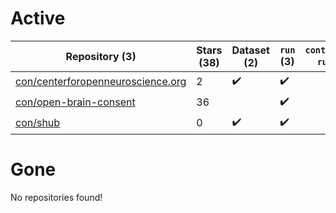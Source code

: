 # Active
| Repository (3) | Stars (38) | Dataset (2) | `run` (3) | `containers-run` (0) |
| --- | --- | --- | --- | --- |
| [con/centerforopenneuroscience.org](https://github.com/con/centerforopenneuroscience.org) | 2 | :heavy_check_mark: | :heavy_check_mark: |  |
| [con/open-brain-consent](https://github.com/con/open-brain-consent) | 36 |  | :heavy_check_mark: |  |
| [con/shub](https://github.com/con/shub) | 0 | :heavy_check_mark: | :heavy_check_mark: |  |

# Gone
No repositories found!
